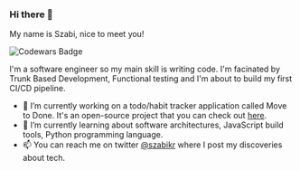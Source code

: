 ### Hi there 👋

My name is Szabi, nice to meet you!

![Codewars Badge](https://www.codewars.com/users/szabikr/badges/large)

I'm a software engineer so my main skill is writing code. I'm facinated by Trunk Based Development, Functional testing and I'm about to build my first CI/CD pipeline. 

- 🔭 I’m currently working on a todo/habit tracker application called Move to Done. It's an open-source project that you can check out [here](https://github.com/szabikr/move-to-done).
- 🌱 I’m currently learning about software architectures, JavaScript build tools, Python programming language.
- 📫 You can reach me on twitter [@szabikr](https://twitter.com/szabikr) where I post my discoveries about tech.
